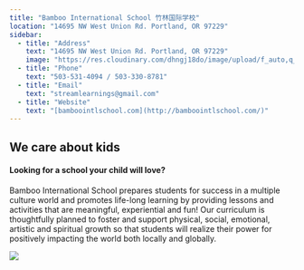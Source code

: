 ```yaml
---
title: "Bamboo International School 竹林国际学校"
location: "14695 NW West Union Rd. Portland, OR 97229"
sidebar:
  - title: "Address"
    text: "14695 NW West Union Rd. Portland, OR 97229"
    image: "https://res.cloudinary.com/dhngj18do/image/upload/f_auto,q_auto/v1/images/activities/bamboo_jstiypxieeseolfflerh"
  - title: "Phone"
    text: "503-531-4094 / 503-330-8781"
  - title: "Email"
    text: "streamlearnings@gmail.com"
  - title: "Website"
    text: "[bamboointlschool.com](http://bamboointlschool.com/)"
---
```


## We care about kids

#### Looking for a school your child will love?

Bamboo International School prepares students for success in a multiple culture world and promotes life-long learning by providing lessons and activities that are meaningful, experiential and fun! Our curriculum is thoughtfully planned to foster and support physical, social, emotional, artistic and spiritual growth so that students will realize their power for positively impacting the world both locally and globally.

![](https://res.cloudinary.com/dhngj18do/image/upload/f_auto,q_auto/v1/images/activities/bamboo-school_rqal18gcpld1mcivt0rl)
